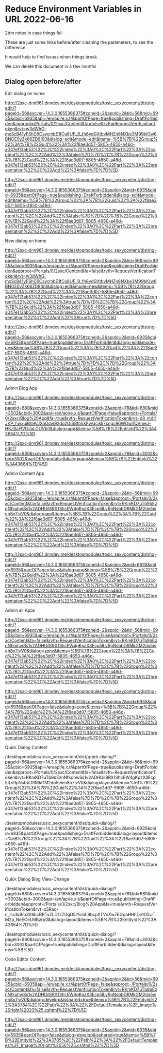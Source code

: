 # Reduce Environment Variables in URL 2022-06-16

2dm notes in case things fail

These are just some links before/after cleaning the parameters, to see the difference. 

It would help to find issues when things break.

We can delete this document in a few months


## Dialog open before/after

Edit dialog on home

http://2sxc-dnn961.dnndev.me/desktopmodules/tosic_sexycontent/dist/ng-edit/?pageId=56&sxcver=14.3.0.1655366375#zoneId=2&appId=2&tid=56&mid=6935&cbid=6935&api=/en/api/e.x.t/&partOfPage=true&publishing=DraftForbidden&approot=/Portals/0/2sxc/Content&fa=false&rvth=RequestVerificationToken&rvt=w3dWhG-mxScB41yFShD5CsycmbE1fCu8UF_B_fh8ydGXtbvMHZn8NXbe3M99blOw6BNOE0yZk66ZD8I60&dialog=edit&mode=edit&items=%5B%7B%22Group%22%3A%7B%22Guid%22%3A%22f8ae3d07-5805-4650-a46d-a047e113ab53%22%2C%22Index%22%3A0%2C%22Part%22%3A%22content%22%2C%22Add%22%3Afalse%7D%7D%2C%7B%22Group%22%3A%7B%22Guid%22%3A%22f8ae3d07-5805-4650-a46d-a047e113ab53%22%2C%22Index%22%3A0%2C%22Part%22%3A%22presentation%22%2C%22Add%22%3Afalse%7D%7D%5D

http://2sxc-dnn961.dnndev.me/desktopmodules/tosic_sexycontent/dist/ng-edit/?pageId=56&sxcver=14.3.0.1655366375#zoneId=2&appId=2&mid=6935&cbid=6935&partOfPage=true&publishing=DraftForbidden&dialog=edit&mode=edit&items=%5B%7B%22Group%22%3A%7B%22Guid%22%3A%22f8ae3d07-5805-4650-a46d-a047e113ab53%22%2C%22Index%22%3A0%2C%22Part%22%3A%22content%22%2C%22Add%22%3Afalse%7D%7D%2C%7B%22Group%22%3A%7B%22Guid%22%3A%22f8ae3d07-5805-4650-a46d-a047e113ab53%22%2C%22Index%22%3A0%2C%22Part%22%3A%22presentation%22%2C%22Add%22%3Afalse%7D%7D%5D


New dialog on home

http://2sxc-dnn961.dnndev.me/desktopmodules/tosic_sexycontent/dist/ng-edit/?pageId=56&sxcver=14.3.0.1655366375#zoneId=2&appId=2&tid=56&mid=6935&cbid=6935&api=/en/api/e.x.t/&partOfPage=true&publishing=DraftForbidden&approot=/Portals/0/2sxc/Content&fa=false&rvth=RequestVerificationToken&rvt=w3dWhG-mxScB41yFShD5CsycmbE1fCu8UF_B_fh8ydGXtbvMHZn8NXbe3M99blOw6BNOE0yZk66ZD8I60&dialog=edit&mode=new&items=%5B%7B%22Group%22%3A%7B%22Guid%22%3A%22f8ae3d07-5805-4650-a46d-a047e113ab53%22%2C%22Index%22%3A1%2C%22Part%22%3A%22content%22%2C%22Add%22%3Atrue%7D%7D%2C%7B%22Group%22%3A%7B%22Guid%22%3A%22f8ae3d07-5805-4650-a46d-a047e113ab53%22%2C%22Index%22%3A1%2C%22Part%22%3A%22presentation%22%2C%22Add%22%3Atrue%7D%7D%5D

http://2sxc-dnn961.dnndev.me/desktopmodules/tosic_sexycontent/dist/ng-edit/?pageId=56&sxcver=14.3.0.1655366375#zoneId=2&appId=2&mid=6935&cbid=6935&partOfPage=true&publishing=DraftForbidden&dialog=edit&mode=new&items=%5B%7B%22Group%22%3A%7B%22Guid%22%3A%22f8ae3d07-5805-4650-a46d-a047e113ab53%22%2C%22Index%22%3A1%2C%22Part%22%3A%22content%22%2C%22Add%22%3Atrue%7D%7D%2C%7B%22Group%22%3A%7B%22Guid%22%3A%22f8ae3d07-5805-4650-a46d-a047e113ab53%22%2C%22Index%22%3A1%2C%22Part%22%3A%22presentation%22%2C%22Add%22%3Atrue%7D%7D%5D


Admin Blog App

http://2sxc-dnn961.dnndev.me/desktopmodules/tosic_sexycontent/dist/ng-edit/?pageId=680&sxcver=14.3.0.1655366375#zoneId=2&appId=78&tid=680&mid=3002&cbid=3002&api=/en/api/e.x.t/&partOfPage=false&approot=/Portals/0/2sxc/Blog%20App&fa=true&rvth=RequestVerificationToken&rvt=d8_mdKJKP_hwxuiBh9VJXaOdw92do2OiS8fohXFwGcikIj7xngcR6WDwi1QVmeJ-HKJSaFlVOJuLOUVb0&dialog=app&items=%5B%7B%22EntityId%22%3A43664%7D%5D

http://2sxc-dnn961.dnndev.me/desktopmodules/tosic_sexycontent/dist/ng-edit/?pageId=680&sxcver=14.3.0.1655366375#zoneId=2&appId=78&mid=3002&cbid=3002&partOfPage=false&dialog=app&items=%5B%7B%22EntityId%22%3A43664%7D%5D


Admin Content App

http://2sxc-dnn961.dnndev.me/desktopmodules/tosic_sexycontent/dist/ng-edit/?pageId=56&sxcver=14.3.0.1655366375#zoneId=2&appId=2&tid=56&mid=6935&cbid=6935&api=/en/api/e.x.t/&partOfPage=false&approot=/Portals/0/2sxc/Content&fa=false&rvth=RequestVerificationToken&rvt=RKmKD7uTb9bEznNfkuhwSs1v2ADHUil8RX13hcEW4gKpzX3Ecp5ILvRpNsbbDRMkGM2do5eien8o7jvV0&dialog=app&items=%5B%7B%22Group%22%3A%7B%22Guid%22%3A%22f8ae3d07-5805-4650-a46d-a047e113ab53%22%2C%22Index%22%3A0%2C%22Part%22%3A%22content%22%2C%22Add%22%3Afalse%7D%7D%2C%7B%22Group%22%3A%7B%22Guid%22%3A%22f8ae3d07-5805-4650-a46d-a047e113ab53%22%2C%22Index%22%3A0%2C%22Part%22%3A%22presentation%22%2C%22Add%22%3Afalse%7D%7D%5D

http://2sxc-dnn961.dnndev.me/desktopmodules/tosic_sexycontent/dist/ng-edit/?pageId=56&sxcver=14.3.0.1655366375#zoneId=2&appId=2&mid=6935&cbid=6935&partOfPage=false&dialog=app&items=%5B%7B%22Group%22%3A%7B%22Guid%22%3A%22f8ae3d07-5805-4650-a46d-a047e113ab53%22%2C%22Index%22%3A0%2C%22Part%22%3A%22content%22%2C%22Add%22%3Afalse%7D%7D%2C%7B%22Group%22%3A%7B%22Guid%22%3A%22f8ae3d07-5805-4650-a46d-a047e113ab53%22%2C%22Index%22%3A0%2C%22Part%22%3A%22presentation%22%2C%22Add%22%3Afalse%7D%7D%5D


Admin all Apps

http://2sxc-dnn961.dnndev.me/desktopmodules/tosic_sexycontent/dist/ng-edit/?pageId=56&sxcver=14.3.0.1655366375#zoneId=2&appId=2&tid=56&mid=6935&cbid=6935&api=/en/api/e.x.t/&partOfPage=false&approot=/Portals/0/2sxc/Content&fa=false&rvth=RequestVerificationToken&rvt=RKmKD7uTb9bEznNfkuhwSs1v2ADHUil8RX13hcEW4gKpzX3Ecp5ILvRpNsbbDRMkGM2do5eien8o7jvV0&dialog=zone&items=%5B%7B%22Group%22%3A%7B%22Guid%22%3A%22f8ae3d07-5805-4650-a46d-a047e113ab53%22%2C%22Index%22%3A0%2C%22Part%22%3A%22content%22%2C%22Add%22%3Afalse%7D%7D%2C%7B%22Group%22%3A%7B%22Guid%22%3A%22f8ae3d07-5805-4650-a46d-a047e113ab53%22%2C%22Index%22%3A0%2C%22Part%22%3A%22presentation%22%2C%22Add%22%3Afalse%7D%7D%5D

http://2sxc-dnn961.dnndev.me/desktopmodules/tosic_sexycontent/dist/ng-edit/?pageId=56&sxcver=14.3.0.1655366375#zoneId=2&appId=2&mid=6935&cbid=6935&partOfPage=false&dialog=zone&items=%5B%7B%22Group%22%3A%7B%22Guid%22%3A%22f8ae3d07-5805-4650-a46d-a047e113ab53%22%2C%22Index%22%3A0%2C%22Part%22%3A%22content%22%2C%22Add%22%3Afalse%7D%7D%2C%7B%22Group%22%3A%7B%22Guid%22%3A%22f8ae3d07-5805-4650-a46d-a047e113ab53%22%2C%22Index%22%3A0%2C%22Part%22%3A%22presentation%22%2C%22Add%22%3Afalse%7D%7D%5D


Quick Dialog Content

/desktopmodules/tosic_sexycontent/dist/quick-dialog/?pageId=56&sxcver=14.3.0.1655366375#zoneId=2&appId=2&tid=56&mid=6935&cbid=6935&api=/en/api/e.x.t/&partOfPage=true&publishing=DraftForbidden&approot=/Portals/0/2sxc/Content&fa=false&rvth=RequestVerificationToken&rvt=RKmKD7uTb9bEznNfkuhwSs1v2ADHUil8RX13hcEW4gKpzX3Ecp5ILvRpNsbbDRMkGM2do5eien8o7jvV0&dialog=layout&items=%5B%7B%22Group%22%3A%7B%22Guid%22%3A%22f8ae3d07-5805-4650-a46d-a047e113ab53%22%2C%22Index%22%3A0%2C%22Part%22%3A%22content%22%2C%22Add%22%3Afalse%7D%7D%2C%7B%22Group%22%3A%7B%22Guid%22%3A%22f8ae3d07-5805-4650-a46d-a047e113ab53%22%2C%22Index%22%3A0%2C%22Part%22%3A%22presentation%22%2C%22Add%22%3Afalse%7D%7D%5D

/desktopmodules/tosic_sexycontent/dist/quick-dialog/?pageId=56&sxcver=14.3.0.1655366375#zoneId=2&appId=2&mid=6935&cbid=6935&partOfPage=true&publishing=DraftForbidden&dialog=layout&items=%5B%7B%22Group%22%3A%7B%22Guid%22%3A%22f8ae3d07-5805-4650-a46d-a047e113ab53%22%2C%22Index%22%3A0%2C%22Part%22%3A%22content%22%2C%22Add%22%3Afalse%7D%7D%2C%7B%22Group%22%3A%7B%22Guid%22%3A%22f8ae3d07-5805-4650-a46d-a047e113ab53%22%2C%22Index%22%3A0%2C%22Part%22%3A%22presentation%22%2C%22Add%22%3Afalse%7D%7D%5D


Quick Dialog Blog View-Change

/desktopmodules/tosic_sexycontent/dist/quick-dialog/?pageId=680&sxcver=14.3.0.1655366375#zoneId=2&appId=78&tid=680&mid=3002&cbid=3002&api=/en/api/e.x.t/&partOfPage=true&publishing=DraftForbidden&approot=/Portals/0/2sxc/Blog%20App&fa=true&rvth=RequestVerificationToken&rvt=xSRaq-c_rUdqBIb3X8bcBRTvZLD1zZDgD5iYsibL8bcpXTVoXwZEGqaHHhDn1O5UTM2a_NeECeLMBzrq0&dialog=layout&items=%5B%7B%22EntityId%22%3A43664%7D%5D

/desktopmodules/tosic_sexycontent/dist/quick-dialog/?pageId=680&sxcver=14.3.0.1655366375#zoneId=2&appId=78&mid=3002&cbid=3002&partOfPage=true&publishing=DraftForbidden&dialog=layout&items=%5B%5D



Code Editor Content

http://2sxc-dnn961.dnndev.me/desktopmodules/tosic_sexycontent/dist/ng-edit/?pageId=56&sxcver=14.3.0.1655366375#zoneId=2&appId=2&tid=56&mid=6935&cbid=6935&api=/en/api/e.x.t/&partOfPage=false&approot=/Portals/0/2sxc/Content&fa=false&rvth=RequestVerificationToken&rvt=RKmKD7uTb9bEznNfkuhwSs1v2ADHUil8RX13hcEW4gKpzX3Ecp5ILvRpNsbbDRMkGM2do5eien8o7jvV0&dialog=develop&isshared=true&items=%5B%7B%22EntityId%22%3A3784%2C%22Path%22%3A%22%2FDefaultTemplates%2F_Image%20right%2033%25.cshtml%22%7D%5D

http://2sxc-dnn961.dnndev.me/desktopmodules/tosic_sexycontent/dist/ng-edit/?pageId=56&sxcver=14.3.0.1655366375#zoneId=2&appId=2&mid=6935&cbid=6935&partOfPage=false&dialog=develop&isshared=true&items=%5B%7B%22EntityId%22%3A3785%2C%22Path%22%3A%22%2FDefaultTemplates%2F_Image%20right%2050%25.cshtml%22%7D%5D